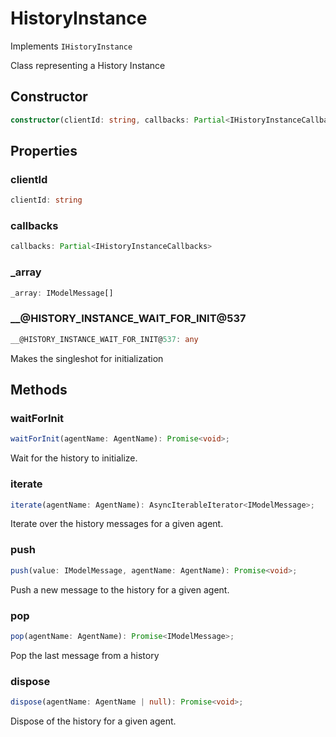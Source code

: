 # HistoryInstance

Implements `IHistoryInstance`

Class representing a History Instance

## Constructor

```ts
constructor(clientId: string, callbacks: Partial<IHistoryInstanceCallbacks>);
```

## Properties

### clientId

```ts
clientId: string
```

### callbacks

```ts
callbacks: Partial<IHistoryInstanceCallbacks>
```

### _array

```ts
_array: IModelMessage[]
```

### __@HISTORY_INSTANCE_WAIT_FOR_INIT@537

```ts
__@HISTORY_INSTANCE_WAIT_FOR_INIT@537: any
```

Makes the singleshot for initialization

## Methods

### waitForInit

```ts
waitForInit(agentName: AgentName): Promise<void>;
```

Wait for the history to initialize.

### iterate

```ts
iterate(agentName: AgentName): AsyncIterableIterator<IModelMessage>;
```

Iterate over the history messages for a given agent.

### push

```ts
push(value: IModelMessage, agentName: AgentName): Promise<void>;
```

Push a new message to the history for a given agent.

### pop

```ts
pop(agentName: AgentName): Promise<IModelMessage>;
```

Pop the last message from a history

### dispose

```ts
dispose(agentName: AgentName | null): Promise<void>;
```

Dispose of the history for a given agent.
